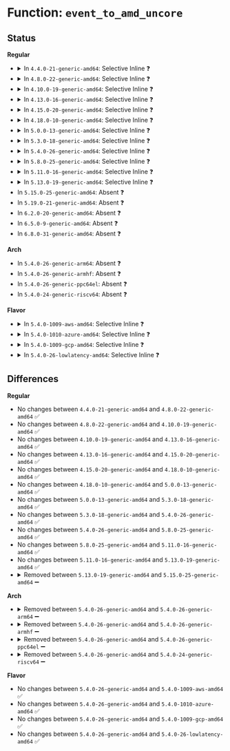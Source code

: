 # Function: <code>event_to_amd_uncore</code>

## Status
<b>Regular</b>
<ul>
<li>
<details>
<summary>In <code>4.4.0-21-generic-amd64</code>: Selective Inline ❓</summary>

```c
struct amd_uncore * event_to_amd_uncore(struct perf_event * event)
```

```json
{
  "name": "event_to_amd_uncore",
  "collision_type": "Unique Static",
  "inline_type": "Selective",
  "funcs": [
    {
      "addr": 18446744071578879600,
      "name": "event_to_amd_uncore",
      "external": false,
      "loc": "arch/x86/events/amd/uncore.c:64",
      "file": "arch/x86/events/amd/uncore.c",
      "inline": "not declared, inlined",
      "caller_inline": [],
      "caller_func": [
        "arch/x86/events/amd/uncore.c:amd_uncore_event_init",
        "arch/x86/events/amd/uncore.c:amd_uncore_add",
        "arch/x86/events/amd/uncore.c:amd_uncore_del"
      ]
    }
  ],
  "symbols": [
    {
      "addr": 18446744071578879600,
      "name": "event_to_amd_uncore",
      "section": ".text",
      "bind": "STB_LOCAL",
      "size": 84
    }
  ]
}
```
</details>
</li>
<li>
<details>
<summary>In <code>4.8.0-22-generic-amd64</code>: Selective Inline ❓</summary>

```c
struct amd_uncore * event_to_amd_uncore(struct perf_event * event)
```

```json
{
  "name": "event_to_amd_uncore",
  "collision_type": "Unique Static",
  "inline_type": "Selective",
  "funcs": [
    {
      "addr": 18446744071578880288,
      "name": "event_to_amd_uncore",
      "external": false,
      "loc": "arch/x86/events/amd/uncore.c:66",
      "file": "arch/x86/events/amd/uncore.c",
      "inline": "not declared, inlined",
      "caller_inline": [],
      "caller_func": [
        "arch/x86/events/amd/uncore.c:amd_uncore_event_init",
        "arch/x86/events/amd/uncore.c:amd_uncore_del",
        "arch/x86/events/amd/uncore.c:amd_uncore_add"
      ]
    }
  ],
  "symbols": [
    {
      "addr": 18446744071578880288,
      "name": "event_to_amd_uncore",
      "section": ".text",
      "bind": "STB_LOCAL",
      "size": 84
    }
  ]
}
```
</details>
</li>
<li>
<details>
<summary>In <code>4.10.0-19-generic-amd64</code>: Selective Inline ❓</summary>

```c
struct amd_uncore * event_to_amd_uncore(struct perf_event * event)
```

```json
{
  "name": "event_to_amd_uncore",
  "collision_type": "Unique Static",
  "inline_type": "Selective",
  "funcs": [
    {
      "addr": 18446744071578880352,
      "name": "event_to_amd_uncore",
      "external": false,
      "loc": "arch/x86/events/amd/uncore.c:66",
      "file": "arch/x86/events/amd/uncore.c",
      "inline": "not declared, inlined",
      "caller_inline": [],
      "caller_func": [
        "arch/x86/events/amd/uncore.c:amd_uncore_event_init",
        "arch/x86/events/amd/uncore.c:amd_uncore_del",
        "arch/x86/events/amd/uncore.c:amd_uncore_add"
      ]
    }
  ],
  "symbols": [
    {
      "addr": 18446744071578880352,
      "name": "event_to_amd_uncore",
      "section": ".text",
      "bind": "STB_LOCAL",
      "size": 84
    }
  ]
}
```
</details>
</li>
<li>
<details>
<summary>In <code>4.13.0-16-generic-amd64</code>: Selective Inline ❓</summary>

```c
struct amd_uncore * event_to_amd_uncore(struct perf_event * event)
```

```json
{
  "name": "event_to_amd_uncore",
  "collision_type": "Unique Static",
  "inline_type": "Selective",
  "funcs": [
    {
      "addr": 18446744071578879600,
      "name": "event_to_amd_uncore",
      "external": false,
      "loc": "arch/x86/events/amd/uncore.c:73",
      "file": "arch/x86/events/amd/uncore.c",
      "inline": "not declared, inlined",
      "caller_inline": [],
      "caller_func": [
        "arch/x86/events/amd/uncore.c:amd_uncore_event_init",
        "arch/x86/events/amd/uncore.c:amd_uncore_del",
        "arch/x86/events/amd/uncore.c:amd_uncore_add"
      ]
    }
  ],
  "symbols": [
    {
      "addr": 18446744071578879600,
      "name": "event_to_amd_uncore",
      "section": ".text",
      "bind": "STB_LOCAL",
      "size": 102
    }
  ]
}
```
</details>
</li>
<li>
<details>
<summary>In <code>4.15.0-20-generic-amd64</code>: Selective Inline ❓</summary>

```c
struct amd_uncore * event_to_amd_uncore(struct perf_event * event)
```

```json
{
  "name": "event_to_amd_uncore",
  "collision_type": "Unique Static",
  "inline_type": "Selective",
  "funcs": [
    {
      "addr": 18446744071578880656,
      "name": "event_to_amd_uncore",
      "external": false,
      "loc": "arch/x86/events/amd/uncore.c:73",
      "file": "arch/x86/events/amd/uncore.c",
      "inline": "not declared, inlined",
      "caller_inline": [],
      "caller_func": [
        "arch/x86/events/amd/uncore.c:amd_uncore_event_init",
        "arch/x86/events/amd/uncore.c:amd_uncore_del",
        "arch/x86/events/amd/uncore.c:amd_uncore_add"
      ]
    }
  ],
  "symbols": [
    {
      "addr": 18446744071578880656,
      "name": "event_to_amd_uncore",
      "section": ".text",
      "bind": "STB_LOCAL",
      "size": 102
    }
  ]
}
```
</details>
</li>
<li>
<details>
<summary>In <code>4.18.0-10-generic-amd64</code>: Selective Inline ❓</summary>

```c
struct amd_uncore * event_to_amd_uncore(struct perf_event * event)
```

```json
{
  "name": "event_to_amd_uncore",
  "collision_type": "Unique Static",
  "inline_type": "Selective",
  "funcs": [
    {
      "addr": 18446744071578882496,
      "name": "event_to_amd_uncore",
      "external": false,
      "loc": "arch/x86/events/amd/uncore.c:74",
      "file": "arch/x86/events/amd/uncore.c",
      "inline": "not declared, inlined",
      "caller_inline": [],
      "caller_func": [
        "arch/x86/events/amd/uncore.c:amd_uncore_event_init",
        "arch/x86/events/amd/uncore.c:amd_uncore_del",
        "arch/x86/events/amd/uncore.c:amd_uncore_add"
      ]
    }
  ],
  "symbols": [
    {
      "addr": 18446744071578882496,
      "name": "event_to_amd_uncore",
      "section": ".text",
      "bind": "STB_LOCAL",
      "size": 87
    }
  ]
}
```
</details>
</li>
<li>
<details>
<summary>In <code>5.0.0-13-generic-amd64</code>: Selective Inline ❓</summary>

```c
struct amd_uncore * event_to_amd_uncore(struct perf_event * event)
```

```json
{
  "name": "event_to_amd_uncore",
  "collision_type": "Unique Static",
  "inline_type": "Selective",
  "funcs": [
    {
      "addr": 18446744071578882592,
      "name": "event_to_amd_uncore",
      "external": false,
      "loc": "arch/x86/events/amd/uncore.c:75",
      "file": "arch/x86/events/amd/uncore.c",
      "inline": "not declared, inlined",
      "caller_inline": [],
      "caller_func": [
        "arch/x86/events/amd/uncore.c:amd_uncore_event_init",
        "arch/x86/events/amd/uncore.c:amd_uncore_del",
        "arch/x86/events/amd/uncore.c:amd_uncore_add"
      ]
    }
  ],
  "symbols": [
    {
      "addr": 18446744071578882592,
      "name": "event_to_amd_uncore",
      "section": ".text",
      "bind": "STB_LOCAL",
      "size": 84
    }
  ]
}
```
</details>
</li>
<li>
<details>
<summary>In <code>5.3.0-18-generic-amd64</code>: Selective Inline ❓</summary>

```c
struct amd_uncore * event_to_amd_uncore(struct perf_event * event)
```

```json
{
  "name": "event_to_amd_uncore",
  "collision_type": "Unique Static",
  "inline_type": "Selective",
  "funcs": [
    {
      "addr": 18446744071578883760,
      "name": "event_to_amd_uncore",
      "external": false,
      "loc": "arch/x86/events/amd/uncore.c:72",
      "file": "arch/x86/events/amd/uncore.c",
      "inline": "not declared, inlined",
      "caller_inline": [],
      "caller_func": [
        "arch/x86/events/amd/uncore.c:amd_uncore_event_init",
        "arch/x86/events/amd/uncore.c:amd_uncore_del",
        "arch/x86/events/amd/uncore.c:amd_uncore_add"
      ]
    }
  ],
  "symbols": [
    {
      "addr": 18446744071578883760,
      "name": "event_to_amd_uncore",
      "section": ".text",
      "bind": "STB_LOCAL",
      "size": 84
    }
  ]
}
```
</details>
</li>
<li>
<details>
<summary>In <code>5.4.0-26-generic-amd64</code>: Selective Inline ❓</summary>

```c
struct amd_uncore * event_to_amd_uncore(struct perf_event * event)
```

```json
{
  "name": "event_to_amd_uncore",
  "collision_type": "Unique Static",
  "inline_type": "Selective",
  "funcs": [
    {
      "addr": 18446744071578884784,
      "name": "event_to_amd_uncore",
      "external": false,
      "loc": "arch/x86/events/amd/uncore.c:72",
      "file": "arch/x86/events/amd/uncore.c",
      "inline": "not declared, inlined",
      "caller_inline": [],
      "caller_func": [
        "arch/x86/events/amd/uncore.c:amd_uncore_event_init",
        "arch/x86/events/amd/uncore.c:amd_uncore_del",
        "arch/x86/events/amd/uncore.c:amd_uncore_add"
      ]
    }
  ],
  "symbols": [
    {
      "addr": 18446744071578884784,
      "name": "event_to_amd_uncore",
      "section": ".text",
      "bind": "STB_LOCAL",
      "size": 84
    }
  ]
}
```
</details>
</li>
<li>
<details>
<summary>In <code>5.8.0-25-generic-amd64</code>: Selective Inline ❓</summary>

```c
struct amd_uncore * event_to_amd_uncore(struct perf_event * event)
```

```json
{
  "name": "event_to_amd_uncore",
  "collision_type": "Unique Static",
  "inline_type": "Selective",
  "funcs": [
    {
      "addr": 18446744071578888720,
      "name": "event_to_amd_uncore",
      "external": false,
      "loc": "arch/x86/events/amd/uncore.c:72",
      "file": "arch/x86/events/amd/uncore.c",
      "inline": "not declared, inlined",
      "caller_inline": [],
      "caller_func": [
        "arch/x86/events/amd/uncore.c:amd_uncore_event_init",
        "arch/x86/events/amd/uncore.c:amd_uncore_del",
        "arch/x86/events/amd/uncore.c:amd_uncore_add"
      ]
    }
  ],
  "symbols": [
    {
      "addr": 18446744071578888720,
      "name": "event_to_amd_uncore",
      "section": ".text",
      "bind": "STB_LOCAL",
      "size": 84
    }
  ]
}
```
</details>
</li>
<li>
<details>
<summary>In <code>5.11.0-16-generic-amd64</code>: Selective Inline ❓</summary>

```c
struct amd_uncore * event_to_amd_uncore(struct perf_event * event)
```

```json
{
  "name": "event_to_amd_uncore",
  "collision_type": "Unique Static",
  "inline_type": "Selective",
  "funcs": [
    {
      "addr": 18446744071578884544,
      "name": "event_to_amd_uncore",
      "external": false,
      "loc": "arch/x86/events/amd/uncore.c:72",
      "file": "arch/x86/events/amd/uncore.c",
      "inline": "not declared, inlined",
      "caller_inline": [],
      "caller_func": [
        "arch/x86/events/amd/uncore.c:amd_uncore_event_init",
        "arch/x86/events/amd/uncore.c:amd_uncore_del",
        "arch/x86/events/amd/uncore.c:amd_uncore_add"
      ]
    }
  ],
  "symbols": [
    {
      "addr": 18446744071578884544,
      "name": "event_to_amd_uncore",
      "section": ".text",
      "bind": "STB_LOCAL",
      "size": 84
    }
  ]
}
```
</details>
</li>
<li>
<details>
<summary>In <code>5.13.0-19-generic-amd64</code>: Selective Inline ❓</summary>

```c
struct amd_uncore * event_to_amd_uncore(struct perf_event * event)
```

```json
{
  "name": "event_to_amd_uncore",
  "collision_type": "Unique Static",
  "inline_type": "Selective",
  "funcs": [
    {
      "addr": 18446744071578887072,
      "name": "event_to_amd_uncore",
      "external": false,
      "loc": "arch/x86/events/amd/uncore.c:72",
      "file": "arch/x86/events/amd/uncore.c",
      "inline": "not declared, inlined",
      "caller_inline": [],
      "caller_func": [
        "arch/x86/events/amd/uncore.c:amd_uncore_event_init",
        "arch/x86/events/amd/uncore.c:amd_uncore_del",
        "arch/x86/events/amd/uncore.c:amd_uncore_add"
      ]
    }
  ],
  "symbols": [
    {
      "addr": 18446744071578887072,
      "name": "event_to_amd_uncore",
      "section": ".text",
      "bind": "STB_LOCAL",
      "size": 84
    }
  ]
}
```
</details>
</li>
<li>
In <code>5.15.0-25-generic-amd64</code>: Absent ❓
</li>
<li>
In <code>5.19.0-21-generic-amd64</code>: Absent ❓
</li>
<li>
In <code>6.2.0-20-generic-amd64</code>: Absent ❓
</li>
<li>
In <code>6.5.0-9-generic-amd64</code>: Absent ❓
</li>
<li>
In <code>6.8.0-31-generic-amd64</code>: Absent ❓
</li>
</ul>
<b>Arch</b>
<ul>
<li>
In <code>5.4.0-26-generic-arm64</code>: Absent ❓
</li>
<li>
In <code>5.4.0-26-generic-armhf</code>: Absent ❓
</li>
<li>
In <code>5.4.0-26-generic-ppc64el</code>: Absent ❓
</li>
<li>
In <code>5.4.0-24-generic-riscv64</code>: Absent ❓
</li>
</ul>
<b>Flavor</b>
<ul>
<li>
<details>
<summary>In <code>5.4.0-1009-aws-amd64</code>: Selective Inline ❓</summary>

```c
struct amd_uncore * event_to_amd_uncore(struct perf_event * event)
```

```json
{
  "name": "event_to_amd_uncore",
  "collision_type": "Unique Static",
  "inline_type": "Selective",
  "funcs": [
    {
      "addr": 18446744071578884784,
      "name": "event_to_amd_uncore",
      "external": false,
      "loc": "arch/x86/events/amd/uncore.c:72",
      "file": "arch/x86/events/amd/uncore.c",
      "inline": "not declared, inlined",
      "caller_inline": [],
      "caller_func": [
        "arch/x86/events/amd/uncore.c:amd_uncore_event_init",
        "arch/x86/events/amd/uncore.c:amd_uncore_del",
        "arch/x86/events/amd/uncore.c:amd_uncore_add"
      ]
    }
  ],
  "symbols": [
    {
      "addr": 18446744071578884784,
      "name": "event_to_amd_uncore",
      "section": ".text",
      "bind": "STB_LOCAL",
      "size": 84
    }
  ]
}
```
</details>
</li>
<li>
<details>
<summary>In <code>5.4.0-1010-azure-amd64</code>: Selective Inline ❓</summary>

```c
struct amd_uncore * event_to_amd_uncore(struct perf_event * event)
```

```json
{
  "name": "event_to_amd_uncore",
  "collision_type": "Unique Static",
  "inline_type": "Selective",
  "funcs": [
    {
      "addr": 18446744071578878656,
      "name": "event_to_amd_uncore",
      "external": false,
      "loc": "arch/x86/events/amd/uncore.c:72",
      "file": "arch/x86/events/amd/uncore.c",
      "inline": "not declared, inlined",
      "caller_inline": [],
      "caller_func": [
        "arch/x86/events/amd/uncore.c:amd_uncore_event_init",
        "arch/x86/events/amd/uncore.c:amd_uncore_del",
        "arch/x86/events/amd/uncore.c:amd_uncore_add"
      ]
    }
  ],
  "symbols": [
    {
      "addr": 18446744071578878656,
      "name": "event_to_amd_uncore",
      "section": ".text",
      "bind": "STB_LOCAL",
      "size": 84
    }
  ]
}
```
</details>
</li>
<li>
<details>
<summary>In <code>5.4.0-1009-gcp-amd64</code>: Selective Inline ❓</summary>

```c
struct amd_uncore * event_to_amd_uncore(struct perf_event * event)
```

```json
{
  "name": "event_to_amd_uncore",
  "collision_type": "Unique Static",
  "inline_type": "Selective",
  "funcs": [
    {
      "addr": 18446744071578884720,
      "name": "event_to_amd_uncore",
      "external": false,
      "loc": "arch/x86/events/amd/uncore.c:72",
      "file": "arch/x86/events/amd/uncore.c",
      "inline": "not declared, inlined",
      "caller_inline": [],
      "caller_func": [
        "arch/x86/events/amd/uncore.c:amd_uncore_event_init",
        "arch/x86/events/amd/uncore.c:amd_uncore_del",
        "arch/x86/events/amd/uncore.c:amd_uncore_add"
      ]
    }
  ],
  "symbols": [
    {
      "addr": 18446744071578884720,
      "name": "event_to_amd_uncore",
      "section": ".text",
      "bind": "STB_LOCAL",
      "size": 84
    }
  ]
}
```
</details>
</li>
<li>
<details>
<summary>In <code>5.4.0-26-lowlatency-amd64</code>: Selective Inline ❓</summary>

```c
struct amd_uncore * event_to_amd_uncore(struct perf_event * event)
```

```json
{
  "name": "event_to_amd_uncore",
  "collision_type": "Unique Static",
  "inline_type": "Selective",
  "funcs": [
    {
      "addr": 18446744071578885072,
      "name": "event_to_amd_uncore",
      "external": false,
      "loc": "arch/x86/events/amd/uncore.c:72",
      "file": "arch/x86/events/amd/uncore.c",
      "inline": "not declared, inlined",
      "caller_inline": [],
      "caller_func": [
        "arch/x86/events/amd/uncore.c:amd_uncore_event_init",
        "arch/x86/events/amd/uncore.c:amd_uncore_del",
        "arch/x86/events/amd/uncore.c:amd_uncore_add"
      ]
    }
  ],
  "symbols": [
    {
      "addr": 18446744071578885072,
      "name": "event_to_amd_uncore",
      "section": ".text",
      "bind": "STB_LOCAL",
      "size": 84
    }
  ]
}
```
</details>
</li>
</ul>

## Differences
<b>Regular</b>
<ul>
<li>
No changes between <code>4.4.0-21-generic-amd64</code> and <code>4.8.0-22-generic-amd64</code> ✅
</li>
<li>
No changes between <code>4.8.0-22-generic-amd64</code> and <code>4.10.0-19-generic-amd64</code> ✅
</li>
<li>
No changes between <code>4.10.0-19-generic-amd64</code> and <code>4.13.0-16-generic-amd64</code> ✅
</li>
<li>
No changes between <code>4.13.0-16-generic-amd64</code> and <code>4.15.0-20-generic-amd64</code> ✅
</li>
<li>
No changes between <code>4.15.0-20-generic-amd64</code> and <code>4.18.0-10-generic-amd64</code> ✅
</li>
<li>
No changes between <code>4.18.0-10-generic-amd64</code> and <code>5.0.0-13-generic-amd64</code> ✅
</li>
<li>
No changes between <code>5.0.0-13-generic-amd64</code> and <code>5.3.0-18-generic-amd64</code> ✅
</li>
<li>
No changes between <code>5.3.0-18-generic-amd64</code> and <code>5.4.0-26-generic-amd64</code> ✅
</li>
<li>
No changes between <code>5.4.0-26-generic-amd64</code> and <code>5.8.0-25-generic-amd64</code> ✅
</li>
<li>
No changes between <code>5.8.0-25-generic-amd64</code> and <code>5.11.0-16-generic-amd64</code> ✅
</li>
<li>
No changes between <code>5.11.0-16-generic-amd64</code> and <code>5.13.0-19-generic-amd64</code> ✅
</li>
<li>
<details>
<summary>Removed between <code>5.13.0-19-generic-amd64</code> and <code>5.15.0-25-generic-amd64</code> ➖</summary>

```c
struct amd_uncore * event_to_amd_uncore(struct perf_event * event)
```
</details>
</li>
</ul>
<b>Arch</b>
<ul>
<li>
<details>
<summary>Removed between <code>5.4.0-26-generic-amd64</code> and <code>5.4.0-26-generic-arm64</code> ➖</summary>

```c
struct amd_uncore * event_to_amd_uncore(struct perf_event * event)
```
</details>
</li>
<li>
<details>
<summary>Removed between <code>5.4.0-26-generic-amd64</code> and <code>5.4.0-26-generic-armhf</code> ➖</summary>

```c
struct amd_uncore * event_to_amd_uncore(struct perf_event * event)
```
</details>
</li>
<li>
<details>
<summary>Removed between <code>5.4.0-26-generic-amd64</code> and <code>5.4.0-26-generic-ppc64el</code> ➖</summary>

```c
struct amd_uncore * event_to_amd_uncore(struct perf_event * event)
```
</details>
</li>
<li>
<details>
<summary>Removed between <code>5.4.0-26-generic-amd64</code> and <code>5.4.0-24-generic-riscv64</code> ➖</summary>

```c
struct amd_uncore * event_to_amd_uncore(struct perf_event * event)
```
</details>
</li>
</ul>
<b>Flavor</b>
<ul>
<li>
No changes between <code>5.4.0-26-generic-amd64</code> and <code>5.4.0-1009-aws-amd64</code> ✅
</li>
<li>
No changes between <code>5.4.0-26-generic-amd64</code> and <code>5.4.0-1010-azure-amd64</code> ✅
</li>
<li>
No changes between <code>5.4.0-26-generic-amd64</code> and <code>5.4.0-1009-gcp-amd64</code> ✅
</li>
<li>
No changes between <code>5.4.0-26-generic-amd64</code> and <code>5.4.0-26-lowlatency-amd64</code> ✅
</li>
</ul>
